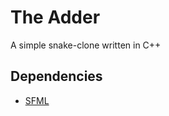 # The Adder

A simple snake-clone written in C++

## Dependencies
 - [SFML](https://www.sfml-dev.org/)
 

